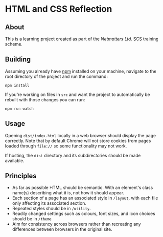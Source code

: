 # HTML and CSS Reflection

## About
This is a learning project created as part of the *Netmatters Ltd.* SCS training scheme.

## Building
Assuming you already have [npm](https://www.npmjs.com/get-npm) installed on your machine, navigate to the root directory of the project and run the command:
```
npm install
```

If you're working on files in `src` and want the project to automatically be rebuilt with those changes you can run:
```
npm run watch
```

## Usage
Opening `dist/index.html` locally in a web browser should display the page correctly. Note that by default Chrome will not store cookies from pages loaded through `file://` so some functionality may not work.

If hosting, the `dist` directory and its subdirectories should be made available.

## Principles
* As far as possible HTML should be semantic. With an element's class name(s) describing what it is, not how it should appear.
* Each section of a page has an associated style in `/layout`, with each file only affecting its associated section.
* Repeated styles should be in `/utility`.
* Readily changed settings such as colours, font sizes, and icon choices should be in `/theme` 
* Aim for consistency across browsers rather than recreating any differences between browsers in the original site.
